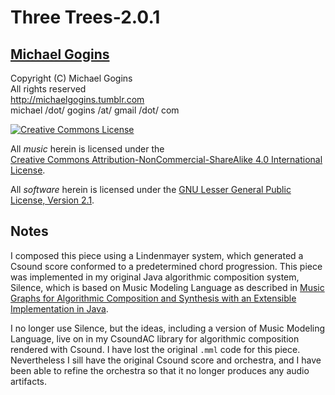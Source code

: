 # Three Trees-2.0.1

## <a href="https://michaelgogins.tumblr.com">Michael Gogins</a>

Copyright (C) Michael Gogins<br>
All rights reserved<br>
http://michaelgogins.tumblr.com<br>
michael /dot/ gogins /at/ gmail /dot/ com

<a rel="license" href="http://creativecommons.org/licenses/by-nc-sa/4.0/"><img alt="Creative Commons License" 
style="border-width:0" src="https://i.creativecommons.org/l/by-nc-sa/4.0/88x31.png" />
</a>

All _music_ herein is licensed under the  
<a rel="license" href="http://creativecommons.org/licenses/by-nc-sa/4.0/">
Creative Commons Attribution-NonCommercial-ShareAlike 4.0 International License</a>.

All _software_ herein is licensed under the [GNU Lesser General Public License, 
Version 2.1](https://www.gnu.org/licenses/old-licenses/lgpl-2.1.html#SEC1).

## Notes

I composed this piece using a Lindenmayer system, which generated a Csound 
score conformed to a predetermined chord progression. This piece was 
implemented in my original Java algorithmic composition system, Silence, which 
is based on Music Modeling Language as described in 
[Music Graphs for Algorithmic Composition and Synthesis 
with an Extensible Implementation in Java](https://d1wqtxts1xzle7.cloudfront.net/85499473/music-graphs-for-algorithmic-composition-and-synthesis-with-libre.pdf?1651697490=&response-content-disposition=inline%3B+filename%3DMusic_graphs_for_algorithmic_composition.pdf&Expires=1754938649&Signature=NWitlSyT8fkyCcmekyap6AdZfmt~VGXNWjNcOpPdzQy7BZluoaxgEUTlGpP5HKotAuRvw1HIt2y1o1oeX~Wa-eVHWlsxawRlflRgP3mGQnH0mZmzGvR4XLfOUCr9F5hKZTSdjYZRwDITHqRyreOPtYibQf1fnzRNkTMT7RzAYjW2oUNmDdonfkT0hPLsZsn3AORr06FK3FrxogUaevQiSPrAtpPx-eKgL9c4e3pGIB6jrTn0NPyTVioa9DhuqazLOFRlBhpvrZcvfazaO1qR17WvmAfA~d~sJN9fmmKY7oeElv03tAdUJpU85h8tNo-T5V~UpD482pszTwvlcYjZtg__&Key-Pair-Id=APKAJLOHF5GGSLRBV4ZA). 

I no longer use Silence, but the ideas, including a version of Music Modeling 
Language, live on in my CsoundAC library for algorithmic composition rendered 
with Csound. I have lost the original `.mml` code for this piece. Nevertheless 
I sill have the original Csound score and orchestra, and I have been able 
to refine the orchestra so that it no longer produces any audio artifacts.